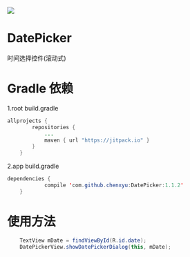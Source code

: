 [![](https://www.jitpack.io/v/chenxyu/DatePicker.svg)](https://www.jitpack.io/#chenxyu/DatePicker)

# DatePicker
时间选择控件(滚动式)


# Gradle 依赖

1.root build.gradle

```java
allprojects {
		repositories {
			...
			maven { url "https://jitpack.io" }
		}
	}
```

2.app build.gradle

```java
dependencies {
	        compile 'com.github.chenxyu:DatePicker:1.1.2'
	}
```


# 使用方法

```java
    TextView mDate = findViewById(R.id.date);
    DatePickerView.showDatePickerDialog(this, mDate);
```
